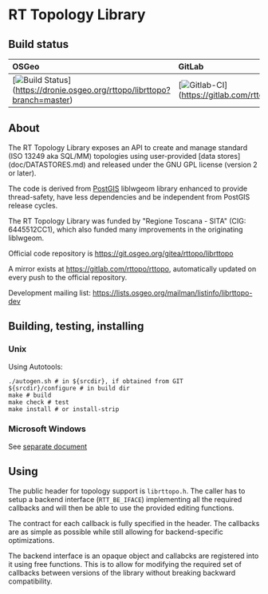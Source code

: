 RT Topology Library
===================

## Build status

| OSGeo | GitLab |
|:---   |:---    |
| [![Build Status](https://dronie.osgeo.org/api/badges/rttopo/librttopo/status.svg?branch=master)] (https://dronie.osgeo.org/rttopo/librttopo?branch=master) | [![Gitlab-CI](https://gitlab.com/rttopo/rttopo/badges/master/build.svg)] (https://gitlab.com/rttopo/rttopo/commits/master) |


## About

The RT Topology Library exposes an API to create and manage standard
(ISO 13249 aka SQL/MM) topologies using user-provided [data stores]
(doc/DATASTORES.md) and released under the GNU GPL license
(version 2 or later).

The code is derived from [PostGIS](http://postgis.net) liblwgeom
library enhanced to provide thread-safety, have less dependencies
and be independent from PostGIS release cycles.

The RT Topology Library was funded by "Regione Toscana - SITA"
(CIG: 6445512CC1), which also funded many improvements in the
originating liblwgeom.

Official code repository is https://git.osgeo.org/gitea/rttopo/librttopo

A mirror exists at https://gitlab.com/rttopo/rttopo, automatically
updated on every push to the official repository.

Development mailing list:
https://lists.osgeo.org/mailman/listinfo/librttopo-dev

## Building, testing, installing

### Unix

Using Autotools:

    ./autogen.sh # in ${srcdir}, if obtained from GIT
    ${srcdir}/configure # in build dir
    make # build
    make check # test
    make install # or install-strip

### Microsoft Windows

See [separate document](doc/BUILDING-ON-WINDOWS.md)

## Using

The public header for topology support is `librttopo.h`.
The caller has to setup a backend interface (`RTT_BE_IFACE`) implementing
all the required callbacks and will then be able to use the provided
editing functions.

The contract for each callback is fully specified in the header.
The callbacks are as simple as possible while still allowing for
backend-specific optimizations.

The backend interface is an opaque object and callabcks are registered
into it using free functions. This is to allow for modifying the required
set of callbacks between versions of the library without breaking backward
compatibility.
